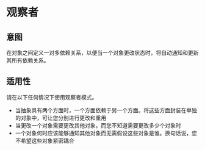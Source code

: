 ﻿# 观察者
## 意图
在对象之间定义一对多依赖关系，以便当一个对象更改状态时，将自动通知和更新其所有依赖关系。

## 适用性
请在以下任何情况下使用观察者模式。
- 当抽象具有两个方面时，一个方面依赖于另一个方面。将这些方面封装在单独的对象中，可让您分别进行更改和重用
- 当更改一个对象需要更改其他对象，而您不知道需要更改多少个对象时
- 一个对象何时应该能够通知其他对象而无需假设这些对象是谁。换句话说，您不希望这些对象紧密耦合